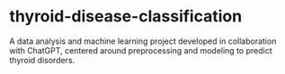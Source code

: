 # thyroid-disease-classification
A data analysis and machine learning project developed in collaboration with ChatGPT, centered around preprocessing and modeling to predict thyroid disorders.
